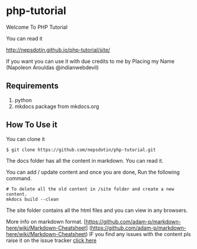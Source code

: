 # php-tutorial

Welcome To PHP Tutorial

You can read it

http://nepsdotin.github.io/php-tutorial/site/

If you want you can use it with due credits to me by Placing my Name (Napoleon Arouldas @indianwebdevil)

## Requirements

1. python
2. mkdocs package from mkdocs.org

## How To Use it
You can clone it

```
$ git clone https://github.com/nepsdotin/php-tutorial.git
```

The docs folder has all the content in markdown. You can read it.

You can add / update content and once you are done, Run the following command.
```
# To delete all the old content in /site folder and create a new content.
mkdocs build --clean
```

The site folder contains all the html files and you can view in any browsers.

More info on markdown format.
[https://github.com/adam-p/markdown-here/wiki/Markdown-Cheatsheet]
(https://github.com/adam-p/markdown-here/wiki/Markdown-Cheatsheet)
IF you find any issues with the content pls raise it on the issue tracker
[click here](https://github.com/nepsdotin/php-tutorial/issues)
